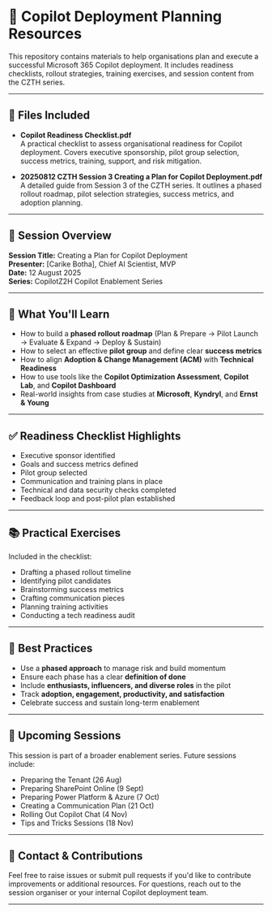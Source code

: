 # 📘 Copilot Deployment Planning Resources

This repository contains materials to help organisations plan and execute a successful Microsoft 365 Copilot deployment. It includes readiness checklists, rollout strategies, training exercises, and session content from the CZTH series.

---

## 📂 Files Included

- **Copilot Readiness Checklist.pdf**  
  A practical checklist to assess organisational readiness for Copilot deployment. Covers executive sponsorship, pilot group selection, success metrics, training, support, and risk mitigation.

- **20250812 CZTH Session 3 Creating a Plan for Copilot Deployment.pdf**  
  A detailed guide from Session 3 of the CZTH series. It outlines a phased rollout roadmap, pilot selection strategies, success metrics, and adoption planning.

---

## 🧭 Session Overview

**Session Title:** Creating a Plan for Copilot Deployment  
**Presenter:** [Carike Botha], Chief AI Scientist, MVP  
**Date:** 12 August 2025  
**Series:** CopilotZ2H Copilot Enablement Series

---

## 🚀 What You'll Learn

- How to build a **phased rollout roadmap** (Plan & Prepare → Pilot Launch → Evaluate & Expand → Deploy & Sustain)
- How to select an effective **pilot group** and define clear **success metrics**
- How to align **Adoption & Change Management (ACM)** with **Technical Readiness**
- How to use tools like the **Copilot Optimization Assessment**, **Copilot Lab**, and **Copilot Dashboard**
- Real-world insights from case studies at **Microsoft**, **Kyndryl**, and **Ernst & Young**

---

## ✅ Readiness Checklist Highlights

- Executive sponsor identified
- Goals and success metrics defined
- Pilot group selected
- Communication and training plans in place
- Technical and data security checks completed
- Feedback loop and post-pilot plan established

---

## 📚 Practical Exercises

Included in the checklist:
- Drafting a phased rollout timeline
- Identifying pilot candidates
- Brainstorming success metrics
- Crafting communication pieces
- Planning training activities
- Conducting a tech readiness audit

---

## 🧠 Best Practices

- Use a **phased approach** to manage risk and build momentum
- Ensure each phase has a clear **definition of done**
- Include **enthusiasts, influencers, and diverse roles** in the pilot
- Track **adoption, engagement, productivity, and satisfaction**
- Celebrate success and sustain long-term enablement

---

## 📅 Upcoming Sessions

This session is part of a broader enablement series. Future sessions include:
- Preparing the Tenant (26 Aug)
- Preparing SharePoint Online (9 Sept)
- Preparing Power Platform & Azure (7 Oct)
- Creating a Communication Plan (21 Oct)
- Rolling Out Copilot Chat (4 Nov)
- Tips and Tricks Sessions (18 Nov)

---

## 📣 Contact & Contributions

Feel free to raise issues or submit pull requests if you'd like to contribute improvements or additional resources. For questions, reach out to the session organiser or your internal Copilot deployment team.

---
